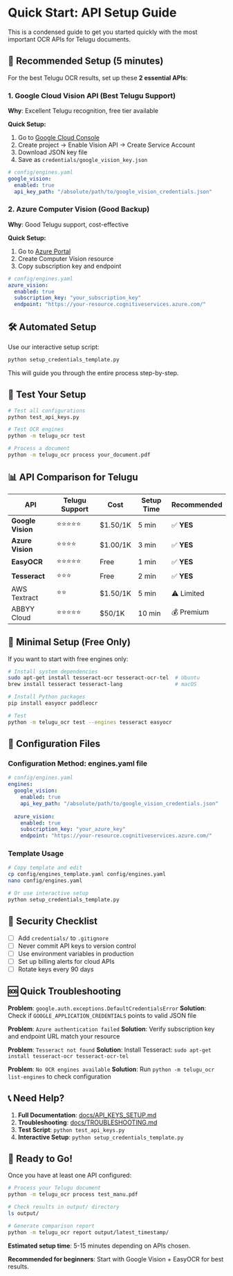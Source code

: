 # Quick Start: API Setup Guide

This is a condensed guide to get you started quickly with the most important OCR APIs for Telugu documents.

## 🚀 Recommended Setup (5 minutes)

For the best Telugu OCR results, set up these **2 essential APIs**:

### 1. Google Cloud Vision API (Best Telugu Support)

**Why**: Excellent Telugu recognition, free tier available

**Quick Setup:**
1. Go to [Google Cloud Console](https://console.cloud.google.com/)
2. Create project → Enable Vision API → Create Service Account
3. Download JSON key file
4. Save as `credentials/google_vision_key.json`

```yaml
# config/engines.yaml
google_vision:
  enabled: true
  api_key_path: "/absolute/path/to/google_vision_credentials.json"
```

### 2. Azure Computer Vision (Good Backup)

**Why**: Good Telugu support, cost-effective

**Quick Setup:**
1. Go to [Azure Portal](https://portal.azure.com/)
2. Create Computer Vision resource
3. Copy subscription key and endpoint

```yaml
# config/engines.yaml
azure_vision:
  enabled: true
  subscription_key: "your_subscription_key"
  endpoint: "https://your-resource.cognitiveservices.azure.com/"
```

## 🛠️ Automated Setup

Use our interactive setup script:

```bash
python setup_credentials_template.py
```

This will guide you through the entire process step-by-step.

## 🧪 Test Your Setup

```bash
# Test all configurations
python test_api_keys.py

# Test OCR engines
python -m telugu_ocr test

# Process a document
python -m telugu_ocr process your_document.pdf
```

## 📊 API Comparison for Telugu

| API | Telugu Support | Cost | Setup Time | Recommended |
|-----|----------------|------|------------|-------------|
| **Google Vision** | ⭐⭐⭐⭐⭐ | $1.50/1K | 5 min | ✅ **YES** |
| **Azure Vision** | ⭐⭐⭐⭐ | $1.00/1K | 3 min | ✅ **YES** |
| **EasyOCR** | ⭐⭐⭐⭐⭐ | Free | 1 min | ✅ **YES** |
| **Tesseract** | ⭐⭐⭐ | Free | 2 min | ✅ **YES** |
| AWS Textract | ⭐⭐ | $1.50/1K | 5 min | ⚠️ Limited |
| ABBYY Cloud | ⭐⭐⭐⭐⭐ | $50/1K | 10 min | 💰 Premium |

## 🎯 Minimal Setup (Free Only)

If you want to start with free engines only:

```bash
# Install system dependencies
sudo apt-get install tesseract-ocr tesseract-ocr-tel  # Ubuntu
brew install tesseract tesseract-lang                 # macOS

# Install Python packages
pip install easyocr paddleocr

# Test
python -m telugu_ocr test --engines tesseract easyocr
```

## 🔧 Configuration Files

### Configuration Method: engines.yaml file
```yaml
# config/engines.yaml
engines:
  google_vision:
    enabled: true
    api_key_path: "/absolute/path/to/google_vision_credentials.json"
  
  azure_vision:
    enabled: true
    subscription_key: "your_azure_key"
    endpoint: "https://your-resource.cognitiveservices.azure.com/"
```

### Template Usage
```bash
# Copy template and edit
cp config/engines_template.yaml config/engines.yaml
nano config/engines.yaml

# Or use interactive setup
python setup_credentials_template.py
```

## 🚨 Security Checklist

- [ ] Add `credentials/` to `.gitignore`
- [ ] Never commit API keys to version control
- [ ] Use environment variables in production
- [ ] Set up billing alerts for cloud APIs
- [ ] Rotate keys every 90 days

## 🆘 Quick Troubleshooting

**Problem**: `google.auth.exceptions.DefaultCredentialsError`
**Solution**: Check if `GOOGLE_APPLICATION_CREDENTIALS` points to valid JSON file

**Problem**: `Azure authentication failed`
**Solution**: Verify subscription key and endpoint URL match your resource

**Problem**: `Tesseract not found`
**Solution**: Install Tesseract: `sudo apt-get install tesseract-ocr tesseract-ocr-tel`

**Problem**: `No OCR engines available`
**Solution**: Run `python -m telugu_ocr list-engines` to check configuration

## 📞 Need Help?

1. **Full Documentation**: [docs/API_KEYS_SETUP.md](API_KEYS_SETUP.md)
2. **Troubleshooting**: [docs/TROUBLESHOOTING.md](TROUBLESHOOTING.md)
3. **Test Script**: `python test_api_keys.py`
4. **Interactive Setup**: `python setup_credentials_template.py`

## 🎉 Ready to Go!

Once you have at least one API configured:

```bash
# Process your Telugu document
python -m telugu_ocr process test_manu.pdf

# Check results in output/ directory
ls output/

# Generate comparison report
python -m telugu_ocr report output/latest_timestamp/
```

**Estimated setup time**: 5-15 minutes depending on APIs chosen.

**Recommended for beginners**: Start with Google Vision + EasyOCR for best results.